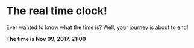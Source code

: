 # The real time clock!

Ever wanted to know what the time is? Well, your journey is about to end!

**The time is Nov 09, 2017, 21:00**